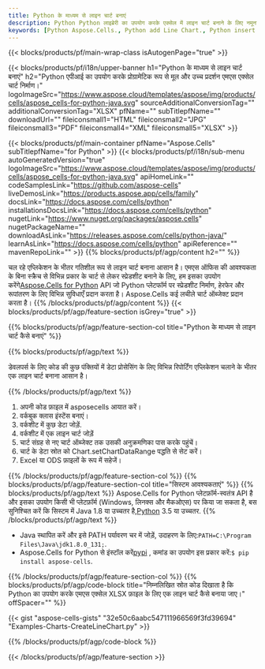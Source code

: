 ```yaml
---
title: Python के माध्यम से लाइन चार्ट बनाएं
description: Python Python लाइब्रेरी का उपयोग करके एक्सेल में लाइन चार्ट बनाने के लिए नमूना कोड। Python आधारित एप्लिकेशन के भीतर एमएस एक्सेल में लाइन चार्ट बनाने के लिए इस कोड का उपयोग करें।
keywords: [Python Aspose.Cells., Python add Line Chart., Python insert Line Chart., Python create Line Chart]
---
```

{{< blocks/products/pf/main-wrap-class isAutogenPage="true" >}}

{{< blocks/products/pf/i18n/upper-banner h1="Python के माध्यम से लाइन चार्ट बनाएं" h2="Python एपीआई का उपयोग करके प्रोग्रामेटिक रूप से मूल और उच्च प्रदर्शन एमएस एक्सेल चार्ट निर्माण।" logoImageSrc="https://www.aspose.cloud/templates/aspose/img/products/cells/aspose_cells-for-python-java.svg" sourceAdditionalConversionTag="" additionalConversionTag="XLSX" pfName="" subTitlepfName="" downloadUrl="" fileiconsmall1="HTML" fileiconsmall2="JPG" fileiconsmall3="PDF" fileiconsmall4="XML" fileiconsmall5="XLSX" >}}

{{< blocks/products/pf/main-container pfName="Aspose.Cells" subTitlepfName="for Python" >}}
{{< blocks/products/pf/i18n/sub-menu autoGeneratedVersion="true" logoImageSrc="https://www.aspose.cloud/templates/aspose/img/products/cells/aspose_cells-for-python-java.svg" apiHomeLink="" codeSamplesLink="https://github.com/aspose-cells" liveDemosLink="https://products.aspose.app/cells/family" docsLink="https://docs.aspose.com/cells/python" installationsDocsLink="https://docs.aspose.com/cells/python" nugetLink="https://www.nuget.org/packages/aspose.cells" nugetPackageName="" downloadAsLink="https://releases.aspose.com/cells/python-java/" learnAsLink="https://docs.aspose.com/cells/python" apiReference="" mavenRepoLink="" >}}
{{% blocks/products/pf/agp/content h2="" %}}

चल रहे एप्लिकेशन के भीतर गतिशील रूप से लाइन चार्ट बनाना आसान है। एमएस ऑफिस की आवश्यकता के बिना स्क्रैच से विभिन्न प्रकार के चार्ट से लेकर स्प्रेडशीट बनाने के लिए, हम इसका उपयोग करेंगे[Aspose.Cells for Python](https://pypi.org/project/aspose.cells) API जो Python प्लेटफॉर्म पर स्प्रेडशीट निर्माण, हेरफेर और रूपांतरण के लिए विभिन्न सुविधाएँ प्रदान करता है। Aspose.Cells कई लचीले चार्ट ऑब्जेक्ट प्रदान करता है।
{{% /blocks/products/pf/agp/content %}}
{{< blocks/products/pf/agp/feature-section isGrey="true" >}}

{{% blocks/products/pf/agp/feature-section-col title="Python के माध्यम से लाइन चार्ट कैसे बनाएं" %}}

{{% blocks/products/pf/agp/text %}}

डेवलपर्स के लिए कोड की कुछ पंक्तियों में डेटा प्रोसेसिंग के लिए विभिन्न रिपोर्टिंग एप्लिकेशन चलाने के भीतर एक लाइन चार्ट बनाना आसान है।

{{% /blocks/products/pf/agp/text %}}

1. अपनी कोड फ़ाइल में asposecells आयात करें।
1. वर्कबुक क्लास इंस्टेंस बनाएं।
1. वर्कशीट में कुछ डेटा जोड़ें.
1. वर्कशीट में एक लाइन चार्ट जोड़ें
1. चार्ट संग्रह से नए चार्ट ऑब्जेक्ट तक उसकी अनुक्रमणिका पास करके पहुंचें।
1. चार्ट के डेटा स्रोत को Chart.setChartDataRange पद्धति से सेट करें।
1. Excel या ODS फ़ाइलों के रूप में सहेजें।

{{% /blocks/products/pf/agp/feature-section-col %}}
{{% blocks/products/pf/agp/feature-section-col title="सिस्टम आवश्यकताएं" %}}
{{% blocks/products/pf/agp/text %}}
 Aspose.Cells for Python प्लेटफ़ॉर्म-स्वतंत्र API है और इसका उपयोग किसी भी प्लेटफ़ॉर्म (Windows, लिनक्स और मैकओएस) पर किया जा सकता है, बस सुनिश्चित करें कि सिस्टम में Java 1.8 या उच्चतर है,[Python](https://www.python.org/downloads/) 3.5 या उच्चतर.
{{% /blocks/products/pf/agp/text %}}
-  Java स्थापित करें और इसे PATH पर्यावरण चर में जोड़ें, उदाहरण के लिए:<code>PATH=C:\Program Files\Java\jdk1.8.0_131;</code>.
-  Aspose.Cells for Python से इंस्टॉल करें<a href="https://pypi.org/project/aspose-cells/">pypi</a> , कमांड का उपयोग इस प्रकार करें:<code>$ pip install aspose-cells</code>.

{{% /blocks/products/pf/agp/feature-section-col %}}
{{% blocks/products/pf/agp/code-block title="निम्नलिखित स्रोत कोड दिखाता है कि Python का उपयोग करके एमएस एक्सेल XLSX फ़ाइल के लिए एक लाइन चार्ट कैसे बनाया जाए।" offSpacer="" %}}

{{< gist "aspose-cells-gists" "32e50c6aabc547111966569f3fd39694" "Examples-Charts-CreateLineChart.py" >}}

{{% /blocks/products/pf/agp/code-block %}}

{{< /blocks/products/pf/agp/feature-section >}}

<!-- aboutfile Starts -->
